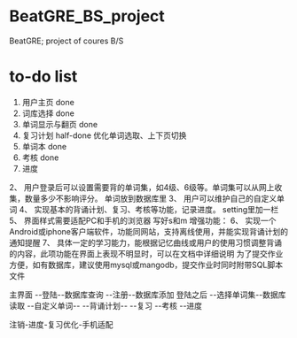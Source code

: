 # BeatGRE_BS_project
BeatGRE; project of coures B/S

# to-do list
1. 用户主页 done
2. 词库选择 done
3. 单词显示与翻页 done
4. 复习计划 half-done 优化单词选取、上下页切换
5. 单词本 done
6. 考核 done
7. 进度 

2、	用户登录后可以设置需要背的单词集，如4级、6级等。单词集可以从网上收集，数量多少不影响评分。 单词放到数据库里
3、	用户可以维护自己的自定义单词 
4、	实现基本的背诵计划、复习、考核等功能，记录进度。 setting里加一栏
5、	界面样式需要适配PC和手机的浏览器 写好s和m
增强功能：
6、	实现一个Android或iphone客户端软件，功能同网站，支持离线使用，并能实现背诵计划的通知提醒
7、	具体一定的学习能力，能根据记忆曲线或用户的使用习惯调整背诵的内容，此项功能在界面上表现不明显时，可以在文档中详细说明
为了提交作业方便，如有数据库，建议使用mysql或mangodb，提交作业时同时附带SQL脚本文件


主界面
--登陆--数据库查询
--注册--数据库添加
登陆之后
--选择单词集--数据库读取
--自定义单词--
--背诵计划--
--复习
--考核
--进度

注销-进度-复习优化-手机适配

